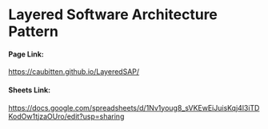 # Layered Software Architecture Pattern

#### Page   Link: 
https://caubitten.github.io/LayeredSAP/
#### Sheets Link:
https://docs.google.com/spreadsheets/d/1Nv1youg8_sVKEwEiJuisKqj4l3iTDKodOw1tjzaOUro/edit?usp=sharing
